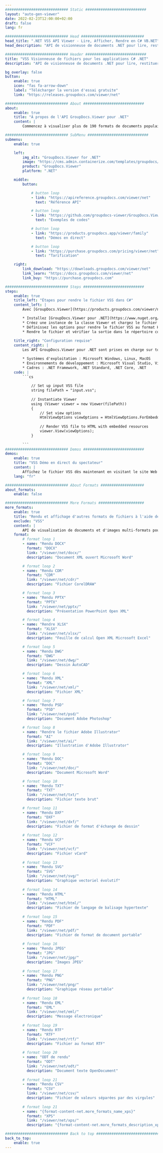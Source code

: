```yaml
---
############################# Static ############################
layout: "auto-gen-viewer"
date: 2022-02-23T12:00:00+02:00
draft: false
lang: fr

############################# Head #############################
head_title: ".NET VSS API Viewer - Lire, Afficher, Rendre en C# VB.NET"
head_description: "API de visionneuse de documents .NET pour lire, restituer et afficher VSS dans tout type d'applications C#, ASP.NET, VB.NET et .NET Core."

############################# Header ############################
title: "VSS Visionneuse de fichiers pour les applications C# .NET" 
description: "API de visionneuse de documents .NET pour lire, restituer et afficher le fichier VSS dans tout type d'applications C #, ASP.NET, VB.NET et .NET Core. Affichez les fichiers rendus avec une mise en forme et une mise en page authentiques au format HTML5, PDF ou sous forme d'image en utilisant quelques lignes de code." 

bg_overlay: false
button:
    enable: true
    icon: "fas fa-arrow-down"
    label: "Télécharger la version d'essai gratuite"
    link: "https://releases.groupdocs.com/viewer/net"

############################# About ############################
about:
    enable: true
    title: "À propos de l'API GroupDocs.Viewer pour .NET" 
    content: |
        Commencez à visualiser plus de 190 formats de documents populaires dans vos applications .NET à l'aide de GroupDocs.Viewer pour les API .NET en ajoutant quelques lignes de code. Les développeurs peuvent facilement afficher PDF, traitement de texte, feuille de calcul Excel, présentation, Visio, projet, Outlook et de nombreux autres formats de documents populaires en modes HTML5, image ou PDF. Le rendu du document est rapide, identique au fichier source d'origine et ne nécessite pas l'installation de logiciels supplémentaires ou d'autres bibliothèques externes.

############################# SubMenu ############################
submenu:
    enable: true

    left:
        img_alt: "GroupDocs.Viewer for .NET"
        image: "https://cms.admin.containerize.com/templates/groupdocs/images/product-logos/90x90-noborder/groupdocs-viewer-net.png"
        product: "GroupDocs.Viewer"
        platform: ".NET"

    middle:
        button:

            # button loop
            - link: "https://apireference.groupdocs.com/viewer/net"
              text: "Référence API"

            # button loop
            - link: "https://github.com/groupdocs-viewer/GroupDocs.Viewer-for-.NET"
              text: "Exemples de codes"

            # button loop
            - link: "https://products.groupdocs.app/viewer/family"
              text: "Démos en direct"

            # button loop
            - link: "https://purchase.groupdocs.com/pricing/viewer/net"
              text: "Tarification"

    right:
        link_download: "https://downloads.groupdocs.com/viewer/net"
        link_learn: "https://docs.groupdocs.com/viewer/net"
        link_buy: "https://purchase.groupdocs.com"

############################# Steps ############################
steps:
    enable: true
    title_left: "Étapes pour rendre le fichier VSS dans C#" 
    content_left: |
        Avec [GroupDocs.Viewer](https://products.groupdocs.com/viewer/net/), vous pouvez rendre VSS au format HTML, JPEG, PNG ou PDF en quelques étapes.

        * Installez [GroupDocs.Viewer pour .NET](https://www.nuget.org/packages/groupdocs.viewer) à l'aide de votre gestionnaire de packages préféré. 
        * Créez une instance de la classe Viewer et chargez le fichier VSS avec le chemin complet. 
        * Définissez les options pour rendre le fichier VSS au format HTML, PNG, JPEG ou PDF. 
        * Rendre le fichier et vérifier la sortie dans le répertoire courant. 
        
    title_right: "Configuration requise" 
    content_right: |
        Les API GroupDocs.Viewer pour .NET sont prises en charge sur toutes les principales plateformes et systèmes d'exploitation. Avant d'exécuter le code ci-dessous, assurez-vous que les prérequis suivants sont installés sur votre système.

        * Systèmes d'exploitation : Microsoft Windows, Linux, MacOS 
        * Environnements de développement : Microsoft Visual Studio, Visual Studio Code, .NET CLI 
        * Cadres : .NET Framework, .NET Standard, .NET Core, .NET 
    code: |
        ```cs
                        
            // Set up input VSS file
            string filePath = "input.vss";
        
            // Instantiate Viewer
            using (Viewer viewer = new Viewer(filePath))
            {
            	// Set view options 
            	HtmlViewOptions viewOptions = HtmlViewOptions.ForEmbeddedResources();
                    
            	// Render VSS file to HTML with embedded resources
            	viewer.View(viewOptions);
            }
             
        ```
############################# Demos ############################
demos:
    enable: true
    title: "VSS Démo en direct du spectateur"
    content: |
        Affichez le fichier VSS dès maintenant en visitant le site Web [GroupDocs.Viewer Online Apps](https://products.groupdocs.app/viewer/vss).
    lang: "fr"

############################# About Formats ####################
about_formats:
    enable: false

############################# More Formats #####################
more_formats:
    enable: true
    title: "Rendu et affichage d'autres formats de fichiers à l'aide de C#"
    exclude: "VSS"
    content: |
        API de visualisation de documents et d'images multi-formats pour .NET. Affichez ci-dessous certains des formats de fichiers populaires sans aucune visionneuse externe.
    format: 
        # format loop 1
        - name: "Rendu DOCX"
          format: "DOCX"
          link: "/viewer/net/docx/"
          description: "Document XML ouvert Microsoft Word" 

        # format loop 2
        - name: "Rendu CDR" 
          format: "CDR"
          link: "/viewer/net/cdr/"
          description: "Fichier CorelDRAW" 

        # format loop 3
        - name: "Rendu PPTX"
          format: "PPTX"
          link: "/viewer/net/pptx/"
          description: "Présentation PowerPoint Open XML" 

        # format loop 4
        - name: "Rendre XLSX"
          format: "XLSX"
          link: "/viewer/net/xlsx/"
          description: "Feuille de calcul Open XML Microsoft Excel" 

        # format loop 5
        - name: "Rendu DWG"
          format: "DWG"
          link: "/viewer/net/dwg/"
          description: "Dessin AutoCAD"

        # format loop 6
        - name: "Rendu XML"
          format: "XML"
          link: "/viewer/net/xml/"
          description: "Fichier XML"

        # format loop 7
        - name: "Rendu PSD"
          format: "PSD"
          link: "/viewer/net/psd/"
          description: "Document Adobe Photoshop"

        # format loop 8
        - name: "Rendre le fichier Adobe Illustrator"
          format: "AI"
          link: "/viewer/net/ai/"
          description: "Illustration d'Adobe Illustrator"

        # format loop 9
        - name: "Rendu DOC"
          format: "DOC"
          link: "/viewer/net/doc/"
          description: "Document Microsoft Word" 

        # format loop 10
        - name: "Rendu TXT" 
          format: "TXT"
          link: "/viewer/net/txt/"
          description: "Fichier texte brut" 

        # format loop 11
        - name: "Rendu DXF" 
          format: "DXF"
          link: "/viewer/net/dxf/"
          description: "Fichier de format d'échange de dessin"  
          
        # format loop 12
        - name: "Rendu VCF"
          format: "VCF"
          link: "/viewer/net/vcf/"
          description: "Fichier vCard"  
              
        # format loop 13
        - name: "Rendu SVG"
          format: "SVG"
          link: "/viewer/net/svg/"
          description: "Graphique vectoriel évolutif" 
          
        # format loop 14
        - name: "Rendu HTML"
          format: "HTML"
          link: "/viewer/net/html/"
          description: "Fichier de langage de balisage hypertexte" 
          
        # format loop 15
        - name: "Rendu PDF"
          format: "PDF"
          link: "/viewer/net/pdf/"
          description: "Fichier de format de document portable"
          
        # format loop 16
        - name: "Rendu JPEG"
          format: "JPG"
          link: "/viewer/net/jpg/"
          description: "Images JPEG"
          
        # format loop 17
        - name: "Rendu PNG"
          format: "PNG"
          link: "/viewer/net/png/"
          description: "Graphique réseau portable" 
          
        # format loop 18
        - name: "Rendu EML"
          format: "EML"
          link: "/viewer/net/eml/"
          description: "Message électronique" 
          
        # format loop 19
        - name: "Rendu RTF"
          format: "RTF"
          link: "/viewer/net/rtf/"
          description: "Fichier au format RTF" 
          
        # format loop 20
        - name: "ODT de rendu"
          format: "ODT"
          link: "/viewer/net/odt/"
          description: "Document texte OpenDocument" 
          
        # format loop 21
        - name: "Rendu CSV"
          format: "CSV"
          link: "/viewer/net/csv/"
          description: "Fichier de valeurs séparées par des virgules" 
          
        # format loop 21
        - name: "{format-content-net.more_formats_name_xps}"
          format: "XPS"
          link: "/viewer/net/xps/"
          description: "{format-content-net.more_formats_description_xps}" 

############################# Back to top ###############################
back_to_top:
    enable: true
---
```

